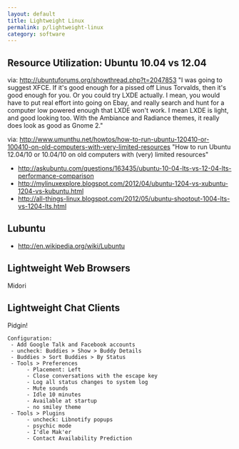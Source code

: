 ```yaml
---
layout: default
title: Lightweight Linux
permalink: p/lightweight-linux
category: software
---
```


Resource Utilization: Ubuntu 10.04 vs 12.04
-------------------------------------------

via: <http://ubuntuforums.org/showthread.php?t=2047853>
"I was going to suggest XFCE. If it's good enough for a pissed off Linus Torvalds, then it's good enough for you. Or you could try LXDE actually. I mean, you would have to put real effort into going on Ebay, and really search and hunt for a computer low powered enough that LXDE won't work. I mean LXDE is light, and good looking too. With the Ambiance and Radiance themes, it really does look as good as Gnome 2."

via: <http://www.umunthu.net/howtos/how-to-run-ubuntu-120410-or-100410-on-old-computers-with-very-limited-resources>
"How to run Ubuntu 12.04/10 or 10.04/10 on old computers with (very) limited resources"

-   <http://askubuntu.com/questions/163435/ubuntu-10-04-lts-vs-12-04-lts-performance-comparison>
-   <http://mylinuxexplore.blogspot.com/2012/04/ubuntu-1204-vs-xubuntu-1204-vs-kubuntu.html>
-   <http://all-things-linux.blogspot.com/2012/05/ubuntu-shootout-1004-lts-vs-1204-lts.html>

Lubuntu
-------

-   <http://en.wikipedia.org/wiki/Lubuntu>

Lightweight Web Browsers
------------------------

Midori

Lightweight Chat Clients
------------------------

Pidgin!

    Configuration:
     - Add Google Talk and Facebook accounts
     - uncheck: Buddies > Show > Buddy Details
     - Buddies > Sort Buddies > By Status
     - Tools > Preferences
          - Placement: Left
          - Close conversations with the escape key
          - Log all status changes to system log
          - Mute sounds
          - Idle 10 minutes
          - Available at startup
          - no smiley theme
     - Tools > Plugins
          - uncheck: Libnotify popups
          - psychic mode
          - I'dle Mak'er
          - Contact Availability Prediction
